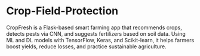 # Crop-Field-Protection
CropFresh is a Flask-based smart farming app that recommends crops, detects pests via CNN, and suggests fertilizers based on soil data. Using ML and DL models with TensorFlow, Keras, and Scikit-learn, it helps farmers boost yields, reduce losses, and practice sustainable agriculture.
